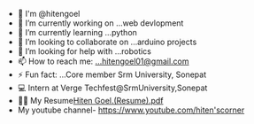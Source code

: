 

- 👦 I'm @hitengoel
- 🔭 I’m currently working on ...web devlopment 
- 🌱 I’m currently learning ...python
- 👯 I’m looking to collaborate on ...arduino projects
- 🤔 I’m looking for help with ...robotics 
- 📫 How to reach me: ...hitengoel01@gmail.com
- ⚡ Fun fact: ...Core member Srm University, Sonepat
- 💻 Intern at Verge Techfest@SrmUniversity,Sonepat
- 👩‍🎓   My Resume[Hiten Goel.(Resume).pdf](https://github.com/Hitengoel/hitengoel/files/7022099/Hiten.Goel.Resume.pdf)
- My youtube channel- https://www.youtube.com/hiten'scorner
